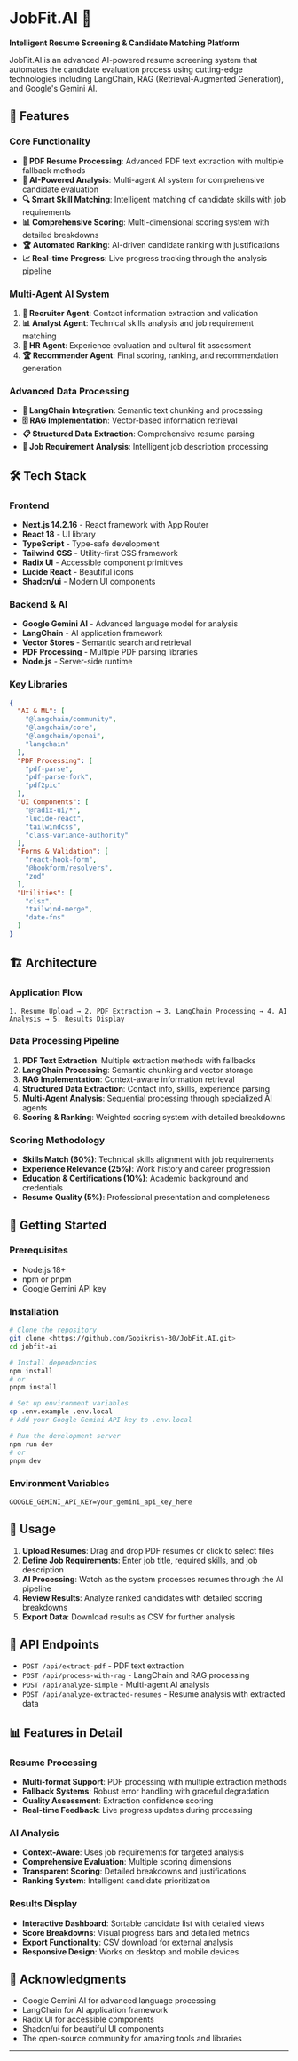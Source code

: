 # JobFit.AI 🤖

**Intelligent Resume Screening & Candidate Matching Platform**

JobFit.AI is an advanced AI-powered resume screening system that automates the candidate evaluation process using cutting-edge technologies including LangChain, RAG (Retrieval-Augmented Generation), and Google's Gemini AI.

## 🚀 Features

### Core Functionality
- **📄 PDF Resume Processing**: Advanced PDF text extraction with multiple fallback methods
- **🧠 AI-Powered Analysis**: Multi-agent AI system for comprehensive candidate evaluation
- **🔍 Smart Skill Matching**: Intelligent matching of candidate skills with job requirements
- **📊 Comprehensive Scoring**: Multi-dimensional scoring system with detailed breakdowns
- **🏆 Automated Ranking**: AI-driven candidate ranking with justifications
- **📈 Real-time Progress**: Live progress tracking through the analysis pipeline

### Multi-Agent AI System
1. **👥 Recruiter Agent**: Contact information extraction and validation
2. **📊 Analyst Agent**: Technical skills analysis and job requirement matching
3. **💼 HR Agent**: Experience evaluation and cultural fit assessment
4. **🏆 Recommender Agent**: Final scoring, ranking, and recommendation generation

### Advanced Data Processing
- **🔗 LangChain Integration**: Semantic text chunking and processing
- **🗄️ RAG Implementation**: Vector-based information retrieval
- **📋 Structured Data Extraction**: Comprehensive resume parsing
- **🎯 Job Requirement Analysis**: Intelligent job description processing

## 🛠️ Tech Stack

### Frontend
- **Next.js 14.2.16** - React framework with App Router
- **React 18** - UI library
- **TypeScript** - Type-safe development
- **Tailwind CSS** - Utility-first CSS framework
- **Radix UI** - Accessible component primitives
- **Lucide React** - Beautiful icons
- **Shadcn/ui** - Modern UI components

### Backend & AI
- **Google Gemini AI** - Advanced language model for analysis
- **LangChain** - AI application framework
- **Vector Stores** - Semantic search and retrieval
- **PDF Processing** - Multiple PDF parsing libraries
- **Node.js** - Server-side runtime

### Key Libraries
```json
{
  "AI & ML": [
    "@langchain/community",
    "@langchain/core", 
    "@langchain/openai",
    "langchain"
  ],
  "PDF Processing": [
    "pdf-parse",
    "pdf-parse-fork",
    "pdf2pic"
  ],
  "UI Components": [
    "@radix-ui/*",
    "lucide-react",
    "tailwindcss",
    "class-variance-authority"
  ],
  "Forms & Validation": [
    "react-hook-form",
    "@hookform/resolvers",
    "zod"
  ],
  "Utilities": [
    "clsx",
    "tailwind-merge",
    "date-fns"
  ]
}
```

## 🏗️ Architecture

### Application Flow
```
1. Resume Upload → 2. PDF Extraction → 3. LangChain Processing → 4. AI Analysis → 5. Results Display
```

### Data Processing Pipeline
1. **PDF Text Extraction**: Multiple extraction methods with fallbacks
2. **LangChain Processing**: Semantic chunking and vector storage
3. **RAG Implementation**: Context-aware information retrieval
4. **Structured Data Extraction**: Contact info, skills, experience parsing
5. **Multi-Agent Analysis**: Sequential processing through specialized AI agents
6. **Scoring & Ranking**: Weighted scoring system with detailed breakdowns

### Scoring Methodology
- **Skills Match (60%)**: Technical skills alignment with job requirements
- **Experience Relevance (25%)**: Work history and career progression
- **Education & Certifications (10%)**: Academic background and credentials
- **Resume Quality (5%)**: Professional presentation and completeness

## 🚦 Getting Started

### Prerequisites
- Node.js 18+ 
- npm or pnpm
- Google Gemini API key

### Installation
```bash
# Clone the repository
git clone <https://github.com/Gopikrish-30/JobFit.AI.git>
cd jobfit-ai

# Install dependencies
npm install
# or
pnpm install

# Set up environment variables
cp .env.example .env.local
# Add your Google Gemini API key to .env.local

# Run the development server
npm run dev
# or
pnpm dev
```

### Environment Variables
```env
GOOGLE_GEMINI_API_KEY=your_gemini_api_key_here
```

## 📱 Usage

1. **Upload Resumes**: Drag and drop PDF resumes or click to select files
2. **Define Job Requirements**: Enter job title, required skills, and job description
3. **AI Processing**: Watch as the system processes resumes through the AI pipeline
4. **Review Results**: Analyze ranked candidates with detailed scoring breakdowns
5. **Export Data**: Download results as CSV for further analysis

## 🔧 API Endpoints

- `POST /api/extract-pdf` - PDF text extraction
- `POST /api/process-with-rag` - LangChain and RAG processing
- `POST /api/analyze-simple` - Multi-agent AI analysis
- `POST /api/analyze-extracted-resumes` - Resume analysis with extracted data

## 📊 Features in Detail

### Resume Processing
- **Multi-format Support**: PDF processing with multiple extraction methods
- **Fallback Systems**: Robust error handling with graceful degradation
- **Quality Assessment**: Extraction confidence scoring
- **Real-time Feedback**: Live progress updates during processing

### AI Analysis
- **Context-Aware**: Uses job requirements for targeted analysis
- **Comprehensive Evaluation**: Multiple scoring dimensions
- **Transparent Scoring**: Detailed breakdowns and justifications
- **Ranking System**: Intelligent candidate prioritization

### Results Display
- **Interactive Dashboard**: Sortable candidate list with detailed views
- **Score Breakdowns**: Visual progress bars and detailed metrics
- **Export Functionality**: CSV download for external analysis
- **Responsive Design**: Works on desktop and mobile devices

## 🙏 Acknowledgments

- Google Gemini AI for advanced language processing
- LangChain for AI application framework
- Radix UI for accessible components
- Shadcn/ui for beautiful UI components
- The open-source community for amazing tools and libraries

---

